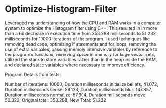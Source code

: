 # Optimize-Histogram-Filter

Leveraged my understanding of how the CPU and RAM works in a computer system to optimize the Histogram filter using C++. This resulted in  in more than a 6x decrease in execution time from 353.288 milliseconds to 51.232 milliseconds for 10000 iterations of the program. I used techniques like removing dead code, optimizing if statements and for loops, removing the use of extra variables, passing memory intensive variables by reference to the program’s functions, reserving space in memory for large vector sets, utilized the stack to store variables rather than in the heap inside the RAM, and declared static variables where necessary to improve efficiency. 

Program Details from tests:

Number of iterations: 10000,
Duration milliseconds initialize beliefs: 41.072,
Duration milliseconds sense: 56.133,
Duration milliseconds blur: 147.857,
Duration milliseconds normalize: 57.904,
Duration milliseconds move: 50.322,
Original total: 353.288,
New Total: 51.232
